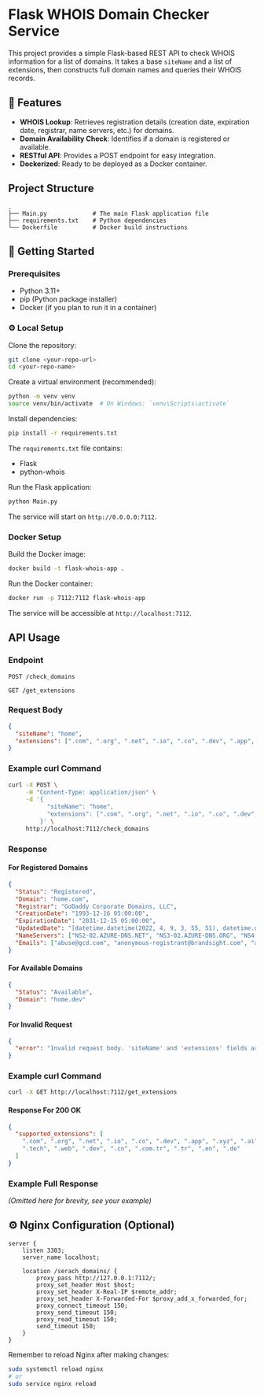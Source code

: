 
# Flask WHOIS Domain Checker Service

This project provides a simple Flask-based REST API to check WHOIS information for a list of domains. It takes a base `siteName` and a list of extensions, then constructs full domain names and queries their WHOIS records.

## 📱 Features

- **WHOIS Lookup**: Retrieves registration details (creation date, expiration date, registrar, name servers, etc.) for domains.
- **Domain Availability Check**: Identifies if a domain is registered or available.
- **RESTful API**: Provides a POST endpoint for easy integration.
- **Dockerized**: Ready to be deployed as a Docker container.

## Project Structure

```
.
├── Main.py             # The main Flask application file
├── requirements.txt    # Python dependencies
└── Dockerfile          # Docker build instructions
```

## 🚀  Getting Started

### Prerequisites

- Python 3.11+
- pip (Python package installer)
- Docker (if you plan to run it in a container)

### ⚙️ Local Setup

Clone the repository:

```bash
git clone <your-repo-url>
cd <your-repo-name>
```

Create a virtual environment (recommended):

```bash
python -m venv venv
source venv/bin/activate  # On Windows: `venv\Scripts\activate`
```

Install dependencies:

```bash
pip install -r requirements.txt
```

The `requirements.txt` file contains:

- Flask
- python-whois

Run the Flask application:

```bash
python Main.py
```

The service will start on `http://0.0.0.0:7112`.

### Docker Setup

Build the Docker image:

```bash
docker build -t flask-whois-app .
```

Run the Docker container:

```bash
docker run -p 7112:7112 flask-whois-app
```

The service will be accessible at `http://localhost:7112`.

## API Usage

### Endpoint

`POST /check_domains`

`GET /get_extensions`

### Request Body

```json
{
  "siteName": "home",
  "extensions": [".com", ".org", ".net", ".io", ".co", ".dev", ".app", ".xyz"]
}
```

### Example curl Command

```bash
curl -X POST \
     -H "Content-Type: application/json" \
     -d '{
           "siteName": "home",
           "extensions": [".com", ".org", ".net", ".io", ".co", ".dev", ".app", ".xyz"]
         }' \
     http://localhost:7112/check_domains
```

### Response

#### For Registered Domains

```json
{
  "Status": "Registered",
  "Domain": "home.com",
  "Registrar": "GoDaddy Corporate Domains, LLC",
  "CreationDate": "1993-12-16 05:00:00",
  "ExpirationDate": "2031-12-15 05:00:00",
  "UpdatedDate": "[datetime.datetime(2022, 4, 9, 3, 55, 51), datetime.datetime(2022, 4, 9, 3, 53, 51)]",
  "NameServers": ["NS2-02.AZURE-DNS.NET", "NS3-02.AZURE-DNS.ORG", "NS4-02.AZURE-DNS.INFO"],
  "Emails": ["abuse@gcd.com", "anonymous-registrant@brandsight.com", "anonymous-tech@brandsight.com"]
}
```

#### For Available Domains

```json
{
  "Status": "Available",
  "Domain": "home.dev"
}
```

#### For Invalid Request

```json
{
  "error": "Invalid request body. 'siteName' and 'extensions' fields are required."
}
```
### Example curl Command

```bash
curl -X GET http://localhost:7112/get_extensions
```
#### Response For 200 OK

```json
{
  "supported_extensions": [
    ".com", ".org", ".net", ".io", ".co", ".dev", ".app", ".xyz", ".ai",
    ".tech", ".web", ".dev", ".cn", ".com.tr", ".tr", ".en", ".de"
  ]
}

```

### Example Full Response

*(Omitted here for brevity, see your example)*

## ⚙️ Nginx Configuration (Optional)

```nginx
server {
    listen 3303;
    server_name localhost;

    location /serach_domains/ {
        proxy_pass http://127.0.0.1:7112/;
        proxy_set_header Host $host;
        proxy_set_header X-Real-IP $remote_addr;
        proxy_set_header X-Forwarded-For $proxy_add_x_forwarded_for;
        proxy_connect_timeout 150;
        proxy_send_timeout 150;
        proxy_read_timeout 150;
        send_timeout 150;
    }
}
```

Remember to reload Nginx after making changes:

```bash
sudo systemctl reload nginx
# or
sudo service nginx reload
```
